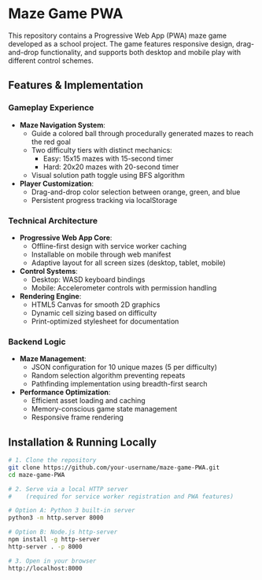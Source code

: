 # Maze Game PWA

This repository contains a Progressive Web App (PWA) maze game developed as a school project. The game features responsive design, drag-and-drop functionality, and supports both desktop and mobile play with different control schemes.

## Features & Implementation

### Gameplay Experience
- **Maze Navigation System**:
    - Guide a colored ball through procedurally generated mazes to reach the red goal
    - Two difficulty tiers with distinct mechanics:
        - Easy: 15x15 mazes with 15-second timer
        - Hard: 20x20 mazes with 20-second timer
    - Visual solution path toggle using BFS algorithm
- **Player Customization**:
    - Drag-and-drop color selection between orange, green, and blue
    - Persistent progress tracking via localStorage

### Technical Architecture
- **Progressive Web App Core**:
    - Offline-first design with service worker caching
    - Installable on mobile through web manifest
    - Adaptive layout for all screen sizes (desktop, tablet, mobile)
- **Control Systems**:
    - Desktop: WASD keyboard bindings
    - Mobile: Accelerometer controls with permission handling
- **Rendering Engine**:
    - HTML5 Canvas for smooth 2D graphics
    - Dynamic cell sizing based on difficulty
    - Print-optimized stylesheet for documentation

### Backend Logic
- **Maze Management**:
    - JSON configuration for 10 unique mazes (5 per difficulty)
    - Random selection algorithm preventing repeats
    - Pathfinding implementation using breadth-first search
- **Performance Optimization**:
    - Efficient asset loading and caching
    - Memory-conscious game state management
    - Responsive frame rendering


## Installation & Running Locally

```bash
# 1. Clone the repository
git clone https://github.com/your-username/maze-game-PWA.git
cd maze-game-PWA

# 2. Serve via a local HTTP server 
#    (required for service worker registration and PWA features)

# Option A: Python 3 built-in server
python3 -m http.server 8000

# Option B: Node.js http-server
npm install -g http-server
http-server . -p 8000

# 3. Open in your browser
http://localhost:8000